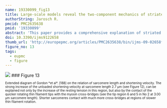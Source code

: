 ```yaml
---
name: 19330099_fig13
title: Large-scale models reveal the two-component mechanics of striated muscle.
authorString: Jarosch R.
pmcid: PMC2635638
pmid: '19330099'
abstract: 'This paper provides a comprehensive explanation of striated muscle mechanics and contraction on the basis of filament rotations. Helical proteins, particularly the coiled-coils of tropomyosin, myosin and alpha-actinin, shorten their H-bonds cooperatively and produce torque and filament rotations when the Coulombic net-charge repulsion of their highly charged side-chains is diminished by interaction with ions. The classical "two-component model" of active muscle differentiated a "contractile component" which stretches the "series elastic component" during force production. The contractile components are the helically shaped thin filaments of muscle that shorten the sarcomeres by clockwise drilling into the myosin cross-bridges with torque decrease (= force-deficit). Muscle stretch means drawing out the thin filament helices off the cross-bridges under passive counterclockwise rotation with torque increase (= stretch activation). Since each thin filament is anchored by four elastic alpha-actinin Z-filaments (provided with force-regulating sites for Ca(2+) binding), the thin filament rotations change the torsional twist of the four Z-filaments as the "series elastic components". Large scale models simulate the changes of structure and force in the Z-band by the different Z-filament twisting stages A, B, C, D, E, F and G. Stage D corresponds to the isometric state. The basic phenomena of muscle physiology, i. e. latency relaxation, Fenn-effect, the force-velocity relation, the length-tension relation, unexplained energy, shortening heat, the Huxley-Simmons phases, etc. are explained and interpreted with the help of the model experiments.'
doi: 10.3390/ijms9122658
thumb_url: 'http://europepmc.org/articles/PMC2635638/bin/ijms-09-02658f13.gif'
figure_no: 13
tags:
  - eupmc
  - figure
---
```

<img src='http://europepmc.org/articles/PMC2635638/bin/ijms-09-02658f13.jpg' style='max-height: 300px'>
### Figure 13
<p style='font-size: 10px;'>Extended diagram of Gordon *et al*. [<xref ref-type="bibr" rid="b188-ijms-09-02658">188</xref>] on the relation of sarcomere length and shortening velocity. The strong increase of the unloaded shortening velocity at sarcomere length 2.7 μm (see <xref ref-type="fig" rid="f12-ijms-09-02658">Figure 12</xref>), can be explained not only by the increase of the resting tension in this region, but also by the contact of the quicker rotating thin filament tips with the myosin cross-bridges (see the tip region 6 and 5 in No 2 at 3.00 μm sarcomere length). Shorter sarcomeres contact with much more cross-bridges at regions of slower thin filament rotation.</p>